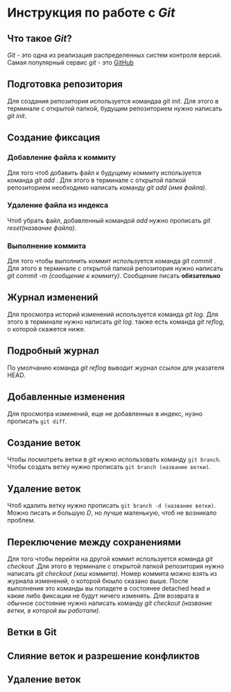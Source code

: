 # Инструкция по работе с *Git*

## Что такое *Git*?
*Git* - это одна из реализация распределенных систем контроля версий. Самая популярный сервис *git* - это [GitHub](https://github.com)
## Подготовка репозитория
Для создания репозитория используется командаа *git init*. Для этого в терминале с открытой папкой, будущим репозиторием нужно написать *git init*.

## Создание фиксация


### Добавление файла к коммиту
Для того чтоб добавить файл к будущему коммиту используется команда *git add* . Для этого в терминале с открытой папкой репозиторием необходимо написать команду *git add (имя файла)*. 

### Удаление файла из индекса
Чтоб убрать файл, добавленный командой *add* нужно прописать *git reset(название файла)*.

### Выполнение коммита
Для того чтобы выполнить коммит используется команда *git commit* . Для этого в терминале с открытой папкой репозитория нужно написать *git commit -m (сообщение к коммиту)*. Сообщение писать **обязательно**

## Журнал изменений
Для просмотра историй изменений используется команда *git log*. Для этого в терминале нужно написать *git log*. также есть команда *git reflog*, о которой скажется ниже. 

## Подробный журнал
По умолчанию команда *git reflog* выводит журнал ссылок для указателя HEAD.

## Добавленные изменения
Для просмотра изменений, еще не добавленных в индекс, нуэно прописать `git diff`.

## Создание веток
Чтобы посмотреть ветки в *git* нужно использовать команду `git branch`. Чтобы создать ветку нужно прописать `git branch (название ветки)`.

## Удаление веток
Чтоб кдалить ветку нужно прописать `git branch -d (название ветки)`. Можно писать и большую *D*, но лучше маленькую, чтоб не возникало проблем.

## Переключение между сохранениями
Для того чтобы перейти на другой коммит используется команда *git checkout* .Для этого в терминале с  открытой папкой репозитория нужно написать *git checkout (хеш коммита)*. Номер коммита можно взять из журнала изменений, о которой бюыло сказано выше. После выполнения это команды вы попадете в состоянее detached head и какие либо фиксации не будут ничего изменять. Для возврата в обычное состояние нужно написать команду *git checkout (название ветки, в которой вы работали)*. 

Ветки в Git
--------------------

Слияние веток и разрешение конфликтов
--------------------------------

Удаление веток
---------------------------
